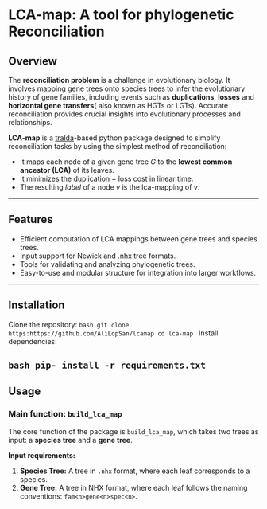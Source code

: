 # LCA-map: A tool for phylogenetic Reconciliation
## Overview
The **reconciliation problem** is a challenge in evolutionary biology. It involves mapping gene trees onto species trees to infer the evolutionary history of gene families, including events such as **duplications**, **losses** and **horizontal gene transfers**( also known as HGTs or LGTs). Accurate reconciliation provides crucial insights into evolutionary processes and relationships.

**LCA-map** is a [tralda](https://github.com/david-schaller/tralda)-based python package designed to simplify reconciliation tasks by using the simplest method of reconciliation:
- It maps each node of a given gene tree $G$ to the **lowest common ancestor (LCA)** of its leaves.
- It minimizes the duplication $+$ loss cost in linear time.
- The resulting *label* of a node $v$ is the lca-mapping of $v$.

---

## Features
- Efficient computation of LCA mappings between gene trees and species trees.
- Input support for Newick and .nhx tree formats.
- Tools for validating and analyzing phylogenetic trees.
- Easy-to-use and modular structure for integration into larger workflows.

---

## Installation
Clone the repository:
``bash
git clone https:https://github.com/AliLopSan/lcamap
cd lca-map
``
Install dependencies:

``bash
pip- install -r requirements.txt
``
---
## Usage
### Main function: `build_lca_map`
The core function of the package is `build_lca_map`, which takes two trees as input: a **species tree** and a **gene tree**.

**Input requirements:**
1. **Species Tree:** A tree in `.nhx` format, where each leaf corresponds to a species.
2. **Gene Tree:** A tree in NHX format, where each leaf follows the naming conventions: `fam<n>gene<n>spec<n>`.
